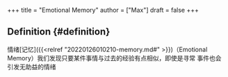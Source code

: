 +++
title = "Emotional Memory"
author = ["Max"]
draft = false
+++

## Definition {#definition}

情绪[记忆]({{<relref "20220126010210-memory.md#" >}})（Emotional Memory）我们发现只要某件事情与过去的经验有点相似，即使是寻常
事件也会引发无助益的情绪